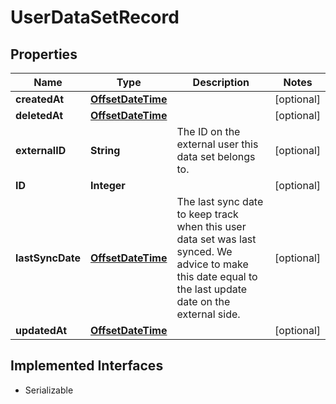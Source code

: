 

# UserDataSetRecord

## Properties

Name | Type | Description | Notes
------------ | ------------- | ------------- | -------------
**createdAt** | [**OffsetDateTime**](OffsetDateTime.md) |  |  [optional]
**deletedAt** | [**OffsetDateTime**](OffsetDateTime.md) |  |  [optional]
**externalID** | **String** | The ID on the external user this data set belongs to. |  [optional]
**ID** | **Integer** |  |  [optional]
**lastSyncDate** | [**OffsetDateTime**](OffsetDateTime.md) | The last sync date to keep track when this user data set was last synced. We advice to make this date equal to the last update date on the external side. |  [optional]
**updatedAt** | [**OffsetDateTime**](OffsetDateTime.md) |  |  [optional]


## Implemented Interfaces

* Serializable


